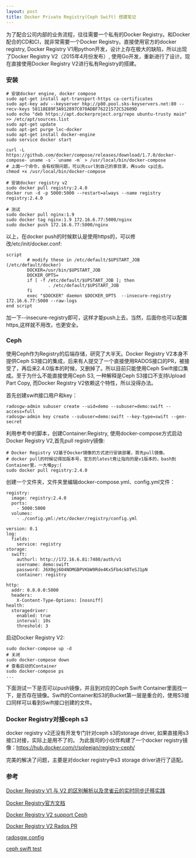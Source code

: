 ```yaml
---
layout: post
title: Docker Private Registry(Ceph Swift) 搭建笔记
---
```


为了配合公司内部的业务流程，往往需要一个私有的Docker Registry。和Docker配合的CD和CI，就非常需要一个Docker Registry。直接使用官方的docker registry, Docker Registry V1用python开发，设计上存在极大的缺陷，所以出现了Docker Registry V2（2015年4月份发布）, 使用Go开发，重新进行了设计。现在直接使用Docker Registry V2进行私有Registry的搭建。

### 安装
```
# 安装docker engine, docker compose
sudo apt-get install apt-transport-https ca-certificates
sudo apt-key adv --keyserver hkp://p80.pool.sks-keyservers.net:80 --recv-keys 58118E89F3A912897C070ADBF76221572C52609D
sudo echo "deb https://apt.dockerproject.org/repo ubuntu-trusty main" >> /etc/apt/sources.list
sudo apt-get update
sudo apt-get purge lxc-docker
sudo apt-get install docker-engine
sudo service docker start

curl -L https://github.com/docker/compose/releases/download/1.7.0/docker-compose-`uname -s`-`uname -m` > /usr/local/bin/docker-compose
# 上面一个命令，会有权限问题，可以先curl到自己的家目录，再sudo cp过去。
chmod +x /usr/local/bin/docker-compose

# 安装docker registry v2
sudo docker pull registry:2.4.0
docker run -d -p 5000:5000 --restart=always --name registry registry:2.4.0

# 测试
sudo docker pull nginx:1.9
sudo docker tag nginx:1.9 172.16.6.77:5000/nginx
sudo docker push 172.16.6.77:5000/nginx
```
以上，在docker push的时候默认是使用https的，可以修改/etc/init/docker.conf:
```
script
        # modify these in /etc/default/$UPSTART_JOB (/etc/default/docker)
        DOCKER=/usr/bin/$UPSTART_JOB
        DOCKER_OPTS=
        if [ -f /etc/default/$UPSTART_JOB ]; then
                . /etc/default/$UPSTART_JOB
        fi
        exec "$DOCKER" daemon $DOCKER_OPTS  --insecure-registry 172.16.6.77:5000 --raw-logs
end script
```
加一下--insecure-registry即可，这样才能push上去，当然，后面你也可以配置https,这样就不用改，也更安全。

### Ceph 
使用Ceph作为Registry的后端存储，研究了大半天。Docker Registry V2本身不提供Ceph S3接口的集成，后来有人提交了一个直接使用RADOS接口的PR，被接受了，再后来2.4.0版本的时候，又删掉了。所以目前只能使用Ceph Swift接口集成。至于为什么不能直接使用Ceph S3, 一种解释是Ceph S3接口不支持Upload Part Copy, 而Docker Registry V2依赖这个特性，所以没得办法。

首先创建swift接口用户和key：
```
radosgw-admin subuser create --uid=demo --subuser=demo:swift --access=full
radosgw-admin key create --subuser=demo:swift --key-type=swift --gen-secret
```

利用参考中的脚本，创建Container:Registry, 使用docker-compose方式启动Docker Registry V2,首先pull registry镜像:
```
# Docker Registry V2基于Docker镜像的方式进行安装部署，首先pull镜像。
# docker pull的时候记得加版本号，官方的latest竟让指向的是v1版本的，bash到Container里，一大堆py:(
sudo docker pull registry:2.4.0
```

创建一个文件夹，文件夹里编辑docker-compose.yml、config.yml文件：
```
registry:
  image: registry:2.4.0
  ports:
    - 5000:5000
  volumes:
    - ./config.yml:/etc/docker/registry/config.yml

```

```
version: 0.1
log:
  fields:
    service: registry
storage:
  swift:
    authurl: http://172.16.6.81:7480/auth/v1
    username: demo:swift
    password: J6X0gj6O4NOMGBPVKbW9Rde4Kx5Fb4ck0TeSJ1pN
    container: registry

http:
  addr: 0.0.0.0:5000
  headers:
    X-Content-Type-Options: [nosniff]
health:
  storagedriver:
    enabled: true
    interval: 10s
    threshold: 3
```

启动Docker Registry V2:
```
sudo docker-compose up -d
# 关闭
sudo docker-compose down
# 查看启动的Container
sudo docker-compose ps
...
```

下面测试一下是否可以push镜像，并且到对应的Ceph Swift Container里面找一下，是否存在镜像。Swift的Container和S3的Bucket第一层是重合的，使用S3接口同样可以看到Swift接口创建的文件。

### Docker Registry对接ceph s3
docker registry v2还没有开发专门针对ceph s3的storage driver, 如果直接用s3接口对接，实际上是用不了的。
为此我司的小伙伴构建了一个docker registry镜像：https://hub.docker.com/r/sqleejan/registry-ceph/

完美的解决了问题，主要是对docker registry中s3 storage driver进行了适配。

### 参考
[Docker Registry V1 与 V2 的区别解析以及灵雀云的实时同步迁移实践](http://www.csdn.net/article/2015-09-09/2825651?hmsr=toutiao.io)

[Docker Registry官方文档](https://docs.docker.com/registry/overview/)

[Docker Registry V2 support Ceph](https://github.com/docker/distribution/issues/40)

[Docker Registry V2 Rados PR](https://github.com/docker/distribution/pull/443)

[radosgw config](http://docs.ceph.com/docs/master/radosgw/config/`)

[ceph swift test](https://github.com/IvanJobs/play/tree/master/ceph/swift)
